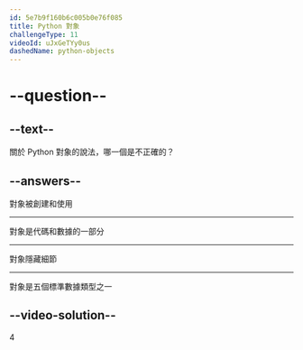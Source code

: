 ```yaml
---
id: 5e7b9f160b6c005b0e76f085
title: Python 對象
challengeType: 11
videoId: uJxGeTYy0us
dashedName: python-objects
---
```


# --question--

## --text--

關於 Python 對象的說法，哪一個是不正確的？

## --answers--

對象被創建和使用

---

對象是代碼和數據的一部分

---

對象隱藏細節

---

對象是五個標準數據類型之一

## --video-solution--

4
